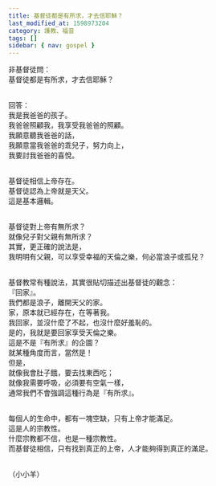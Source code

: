 ```yaml
---
title: 基督徒都是有所求，才去信耶穌？
last_modified_at: 1598973204
category: 護教、福音
tags: []
sidebar: { nav: gospel }
---
```


<p>非基督徒問：<br/>
基督徒都是有所求，才去信耶穌？</p>
<p><br/>
回答：<br/>
我是我爸爸的孩子。<br/>
我爸爸照顧我，我享受我爸爸的照顧。<br/>
我願意聽我爸爸的話，<br/>
我願意當我爸爸的乖兒子，努力向上，<br/>
我要討我爸爸的喜悅。</p>
<p><br/>
基督徒相信上帝存在。<br/>
基督徒認為上帝就是天父。<br/>
這是基本邏輯。</p>
<p><br/>
基督徒對上帝有無所求？<br/>
就像兒子對父親有無所求？<br/>
其實，更正確的說法是，<br/>
我明明有父親，可以享受幸福的天倫之樂，何必當浪子或孤兒？</p>
<p><br/>
基督教常有種說法，其實很貼切描述出基督徒的觀念：<br/>
『回家』。<br/>
我們都是浪子，離開天父的家。<br/>
家，原本就已經存在，在等著我。<br/>
我回家，並沒什麼了不起，也沒什麼好羞恥的。<br/>
是的，我就是要回家享受天倫之樂。<br/>
這是不是『有所求』的企圖？<br/>
就某種角度而言，當然是！<br/>
但是，<br/>
就像我會肚子餓，要去找東西吃；<br/>
就像我需要呼吸，必須要有空氣一樣，<br/>
通常我們不會強調這種行為是『有所求』。</p>
<p><br/>
每個人的生命中，都有一塊空缺，只有上帝才能滿足。<br/>
這是人的宗教性。<br/>
什麼宗教都不信，也是一種宗教性。<br/>
而基督徒相信，只有找到真正的上帝，人才能夠得到真正的滿足。</p>
<p><br/>
（小小羊）</p>
